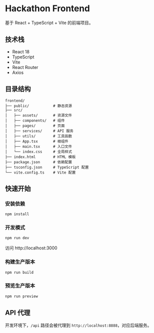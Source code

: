 # Hackathon Frontend

基于 React + TypeScript + Vite 的前端项目。

## 技术栈

- React 18
- TypeScript
- Vite
- React Router
- Axios

## 目录结构

```
frontend/
├── public/           # 静态资源
├── src/
│   ├── assets/       # 资源文件
│   ├── components/   # 组件
│   ├── pages/        # 页面
│   ├── services/     # API 服务
│   ├── utils/        # 工具函数
│   ├── App.tsx       # 根组件
│   ├── main.tsx      # 入口文件
│   └── index.css     # 全局样式
├── index.html        # HTML 模板
├── package.json      # 依赖配置
├── tsconfig.json     # TypeScript 配置
└── vite.config.ts    # Vite 配置
```

## 快速开始

### 安装依赖

```bash
npm install
```

### 开发模式

```bash
npm run dev
```

访问 http://localhost:3000

### 构建生产版本

```bash
npm run build
```

### 预览生产版本

```bash
npm run preview
```

## API 代理

开发环境下，`/api` 路径会被代理到 `http://localhost:8888`，对应后端服务。
